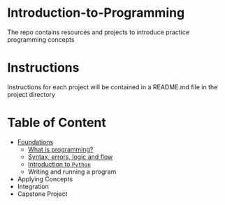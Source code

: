 # Introduction-to-Programming
The repo contains resources and projects to introduce practice programming concepts

# Instructions
Instructions for each project will be contained in a README.md file in the project directory

# Table of Content
* [Foundations](https://github.com/BaRzz007/Introduction-to-Programming/blob/main/foundations/Introduction_to_programming.md#foundations)
  * [What is programming?](https://github.com/BaRzz007/Introduction-to-Programming/blob/main/foundations/Introduction_to_programming.md#what-is-programming)
  * [Syntax, errors, logic and flow](https://github.com/BaRzz007/Introduction-to-Programming/blob/main/foundations/Introduction_to_programming.md#syntax-errors-logic-and-flow)
  * [Introduction to `Python`](https://github.com/BaRzz007/Introduction-to-Programming/blob/main/foundations/Introduction_to_programming.md#intro_to_python)
  * Writing and running a program
* Applying Concepts
* Integration
* Capstone Project
